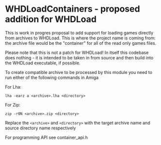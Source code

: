 # WHDLoadContainers - proposed addition for WHDLoad

This is work in progres proposal to add support for loading games directly from archives to WHDLoad. This is where the project name is coming from: the archive file would be the "container" for all of the read only games files.

Please note that this is not a patch for WHDLoad! In itself this codebase does nothing - it is intended to be taken in from source and then build into the WHDLoad executable, if possible.

To create compatible archive to be processed by this module you need to run either of the following commands in Amiga

For Lha:
```
lha -earz a <archive>.lha <directory>
```

For Zip:
```
zip -r0N <archive>.zip <directory>
```

Replace the `<archive>` and `<directory>` with the target archive name and source directory name respectively

For programming API see container_api.h
